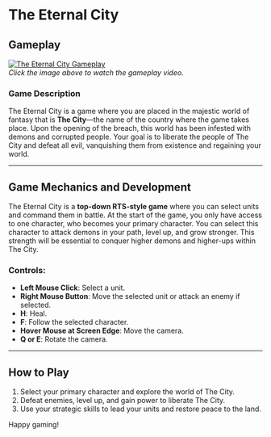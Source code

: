# The Eternal City

## Gameplay

[![The Eternal City Gameplay](https://img.youtube.com/vi/pObl4Z-AGto/0.jpg)](https://www.youtube.com/embed/pObl4Z-AGto)
<br> *Click the image above to watch the gameplay video.*

### Game Description
The Eternal City is a game where you are placed in the majestic world of fantasy that is **The City**—the name of the country where the game takes place. Upon the opening of the breach, this world has been infested with demons and corrupted people. Your goal is to liberate the people of The City and defeat all evil, vanquishing them from existence and regaining your world.

---

## Game Mechanics and Development

The Eternal City is a **top-down RTS-style game** where you can select units and command them in battle. At the start of the game, you only have access to one character, who becomes your primary character. You can select this character to attack demons in your path, level up, and grow stronger. This strength will be essential to conquer higher demons and higher-ups within The City.

### Controls:
- **Left Mouse Click**: Select a unit.
- **Right Mouse Button**: Move the selected unit or attack an enemy if selected.
- **H**: Heal.
- **F**: Follow the selected character.
- **Hover Mouse at Screen Edge**: Move the camera.
- **Q or E**: Rotate the camera.

---

## How to Play

1. Select your primary character and explore the world of The City.
2. Defeat enemies, level up, and gain power to liberate The City.
3. Use your strategic skills to lead your units and restore peace to the land.

Happy gaming!
